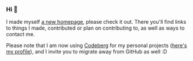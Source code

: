 ### Hi 👋

<!--
**locness3/locness3** is a ✨ _special_ ✨ repository because its `README.md` (this file) appears on your GitHub profile.

Here are some ideas to get you started:

- 🔭 I’m currently working on ...
- 🌱 I’m currently learning ...
- 👯 I’m looking to collaborate on ...
- 🤔 I’m looking for help with ...
- 💬 Ask me about ...
- 📫 How to reach me: ...
- 😄 Pronouns: ...
- ⚡ Fun fact: ...

-->

I made myself [a new homepage](https://locness.duckdns.org), please check it out.
There you'll find links to things I made, contributed or plan on contributing to, as well
as ways to contact me.

Please note that I am now using [Codeberg](https://codeberg.org) for my personal projects
([here's my profile](https://codeberg.org/locness3)),
and I invite you to migrate away from GitHub as well :D
